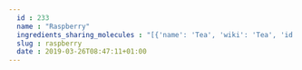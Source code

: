 ```yaml
---
  id : 233
  name : "Raspberry"
  ingredients_sharing_molecules : "[{'name': 'Tea', 'wiki': 'Tea', 'id': 310, 'category': 'Plant', 'common_molecules': [89594, 5280443, 10582, 8186, 7460, 6054, 8908, 5280598, 527, 3893, 284, 9064, 8094, 5364752, 638278, 1031, 6072, 637775, 5363388, 644104, 5280511, 650, 5367719, 13144, 4788, 26447, 61020, 247, 5321950, 8452, 853433, 72276, 638011, 519382, 1889, 15394, 5280445, 17100, 8163, 637566, 240, 33931, 7462, 5365811, 8025, 61953, 7991, 8130, 798, 6569, 10795, 441005, 7284, 72277, 10976, 379, 6561, 65084, 7165, 10430, 996, 637542, 62092, 8051, 107971, 5284639, 10448, 11463, 338, 35821, 7288, 8723, 11552, 79803, 1110, 6050, 441484, 6654, 5280804, 6986, 7410, 5318042, 107905, 31260, 2345, 5280863, 784, 8857, 439341, 5365587, 7150, 5366074, 5280343, 1549026, 579336, 638014, 126, 7344, 7654, 7847, 445070, 1549018, 768, 323, 8158, 1183, 5281515, 9862, 5281708, 637511, 19309, 6184, 6202, 5284503, 802, 180, 72, 61503, 643941, 332, 999, 439246, 244, 8768, 13187, 439263, 1130, 7824, 454, 643820, 6251, 12020, 878, 444539, 5282108, 11005, 6590, 8063, 445639, 14896, 18635, 7858, 10393, 5315892, 11509, 8093, 65064, 643779, 12777, 7711, 107, 439533, 11128, 998]}, {'name': 'Grape', 'wiki': 'Grape', 'id': 182, 'category': 'Fruit', 'common_molecules': [89594, 5280443, 5280598, 6054, 8908, 61325, 985, 7284, 527, 3893, 9064, 8094, 638278, 1031, 6072, 637775, 5363388, 644104, 5280511, 650, 5367719, 13144, 4788, 26447, 61020, 247, 8452, 853433, 72276, 638011, 1889, 15394, 5280445, 17100, 637566, 240, 33931, 7462, 5365811, 61953, 7991, 8130, 798, 6569, 441005, 72277, 10976, 379, 6561, 65084, 10430, 996, 637542, 441484, 8051, 107971, 5284639, 10448, 445639, 338, 7288, 8723, 11552, 79803, 1110, 6050, 5280804, 6986, 7410, 5318042, 107905, 31260, 2345, 5280863, 784, 8857, 439341, 7150, 5366074, 5373729, 5280343, 1549026, 638014, 126, 7344, 7654, 7847, 445070, 768, 323, 8158, 5363817, 1183, 9862, 5281708, 637511, 19309, 6184, 6202, 5284503, 802, 180, 72, 61503, 643941, 332, 999, 439246, 244, 8768, 13187, 439263, 1130, 7824, 454, 643820, 6251, 878, 444539, 11005, 6590, 8063, 11173, 18635, 7858, 10393, 5315892, 11509, 8093, 65064, 643779, 7711, 107, 439533, 11128, 998]}, {'name': 'Strawberry', 'wiki': 'Strawberry', 'id': 234, 'category': 'Berry', 'common_molecules': [89594, 5280443, 10582, 7460, 6054, 8908, 61325, 985, 5280598, 527, 3893, 284, 9064, 8094, 5364752, 638278, 1031, 6072, 637775, 5363388, 644104, 5280511, 650, 5367719, 13144, 4788, 26447, 61020, 247, 643139, 8452, 853433, 72276, 638011, 1889, 15394, 5280445, 17100, 637566, 240, 33931, 5365811, 8025, 7991, 8130, 798, 6569, 10795, 441005, 7284, 72277, 379, 6561, 65084, 10430, 12810, 637542, 441484, 107971, 5284639, 10448, 338, 7288, 8723, 11552, 79803, 1110, 6050, 6654, 5280804, 6986, 11124, 5318042, 107905, 31260, 2345, 5280863, 784, 8857, 439341, 7150, 5280343, 1549026, 264, 126, 7654, 7847, 445070, 768, 323, 8158, 1183, 9862, 5281708, 637511, 19309, 6184, 6202, 5284503, 802, 180, 72, 61503, 643941, 177, 332, 999, 439246, 244, 8768, 13187, 439263, 1130, 7824, 454, 643820, 6251, 12020, 878, 13204, 444539, 11005, 6590, 18635, 7858, 10393, 5315892, 11509, 8093, 65064, 643779, 12777, 107, 439533, 11128, 998]}, {'name': 'Apple', 'wiki': 'Apple', 'id': 162, 'category': 'Fruit', 'common_molecules': [89594, 5280443, 5280598, 8186, 679, 6054, 8908, 985, 7284, 527, 3893, 284, 9064, 8094, 638278, 1031, 6072, 637775, 5363388, 1032, 5280511, 650, 5367719, 13144, 4788, 26447, 61020, 247, 643139, 8452, 31249, 853433, 72276, 638011, 1889, 15394, 5280445, 17100, 637566, 240, 33931, 5365811, 8025, 7991, 8130, 798, 6569, 441005, 72277, 10976, 379, 6561, 65084, 7165, 10430, 637542, 441484, 107971, 5284639, 10448, 445639, 338, 7288, 8723, 11552, 79803, 1110, 6050, 6654, 5280804, 6986, 5318042, 107905, 31260, 2345, 5280863, 784, 8857, 439341, 7150, 5366074, 5280343, 1549026, 126, 7344, 7654, 7847, 445070, 768, 323, 8158, 8174, 1183, 9862, 5281708, 637511, 6184, 6202, 5284503, 802, 180, 72, 61503, 643941, 177, 332, 999, 439246, 244, 8768, 439263, 1130, 7824, 454, 6251, 878, 644104, 444539, 6590, 8063, 14896, 18635, 7858, 10393, 5315892, 11509, 8093, 65064, 643779, 107, 439533, 11128, 998]}, {'name': 'Tomato', 'wiki': 'Tomato', 'id': 364, 'category': 'Vegetable Fruit', 'common_molecules': [89594, 5280443, 5280598, 7460, 679, 6054, 17100, 985, 7284, 527, 9064, 8094, 5364752, 638278, 1031, 6072, 637775, 5363388, 1032, 5280511, 650, 5367719, 13144, 8365, 4788, 26447, 61020, 247, 643139, 8452, 853433, 72276, 638011, 1889, 15394, 5280445, 637566, 240, 33931, 5365811, 8130, 798, 6569, 441005, 72277, 379, 6561, 65084, 996, 637542, 441484, 107971, 5284639, 10448, 445639, 338, 7288, 8723, 11552, 79803, 1110, 6050, 6654, 6986, 5318042, 107905, 31260, 2345, 5280863, 784, 8857, 439341, 7150, 5366074, 5280343, 1549026, 638014, 126, 7654, 7847, 445070, 768, 323, 8158, 1183, 5281515, 9862, 5281708, 637511, 6184, 6202, 5284503, 802, 180, 72, 61503, 643941, 332, 999, 439246, 244, 8768, 13187, 439263, 1130, 7824, 454, 643820, 6251, 12020, 878, 644104, 444539, 5282108, 11005, 6590, 8063, 11173, 14896, 18635, 11622, 7858, 10393, 5315892, 11509, 65064, 643779, 12777, 7711, 107, 439533, 11128, 998]}]"
  slug : raspberry
  date : 2019-03-26T08:47:11+01:00
---
```



